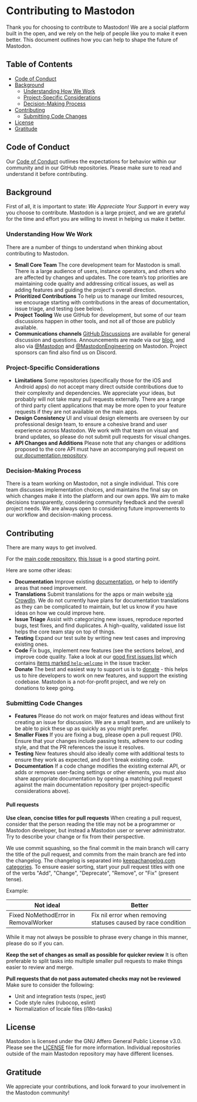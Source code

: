 # Contributing to Mastodon

Thank you for choosing to contribute to Mastodon! We are a social platform built in the open, and we rely on the help of people like you to make it even better. This document outlines how you can help to shape the future of Mastodon.

## Table of Contents

- [Code of Conduct](#code-of-conduct)
- [Background](#background)
  - [Understanding How We Work](#understanding-how-we-work)
  - [Project-Specific Considerations](#project-specific-considerations)
  - [Decision-Making Process](#decision-making-process)
- [Contributing](#contributing)
  - [Submitting Code Changes](#submitting-code-changes)
- [License](#license)
- [Gratitude](#gratitude)

## Code of Conduct

Our [Code of Conduct](https://github.com/mastodon/.github/blob/main/CODE_OF_CONDUCT.md) outlines the expectations for behavior within our community and in our GitHub repositories. Please make sure to read and understand it before contributing.

## Background

First of all, it is important to state: *We Appreciate Your Support* in every way you choose to contribute. Mastodon is a large project, and we are grateful for the time and effort you are willing to invest in helping us make it better.

### Understanding How We Work

There are a number of things to understand when thinking about contributing to Mastodon.

- **Small Core Team** The core development team for Mastodon is small. There is a large audience of users, instance operators, and others who are affected by changes and updates. The core team’s top priorities are maintaining code quality and addressing critical issues, as well as adding features and guiding the project's overall direction.
- **Prioritized Contributions** To help us to manage our limited resources, we encourage starting with contributions in the areas of documentation, issue triage, and testing (see below).
- **Project Tooling** We use GitHub for development, but some of our team discussions happen in other tools, and not all of those are publicly available.
- **Communications channels** [GitHub Discussions](https://github.com/mastodon/mastodon/discussions) are available for general discussion and questions. Announcements are made via our [blog](https://blog.joinmastodon.org/), and also via [@Mastodon](https://mastodon.social/@Mastodon) and [@MastodonEngineering](https://mastodon.social/@MastodonEngineering) on Mastodon. Project sponsors can find also find us on Discord.

### Project-Specific Considerations

- **Limitations** Some repositories (specifically those for the iOS and Android apps) do not accept many direct outside contributions due to their complexity and dependencies. We appreciate your ideas, but probably will not take many pull requests externally. There are a range of third party client applications that may be more open to your feature requests if they are not available on the main apps.
- **Design Consistency** UI and visual design elements are overseen by our professional design team, to ensure a cohesive brand and user experience across Mastodon. We work with that team on visual and brand updates, so please do not submit pull requests for visual changes.
- **API Changes and Additions** Please note that any changes or additions proposed to the core API must have an accompanying pull request on [our documentation repository](https://github.com/mastodon/documentation).

### Decision-Making Process

There is a team working on Mastodon, not a single individual. This core team discusses implementation choices, and maintains the final say on which changes make it into the platform and our own apps. We aim to make decisions transparently, considering community feedback and the overall project needs. We are always open to considering future improvements to our workflow and decision-making process.

## Contributing

There are many ways to get involved.

For the [main code repository](https://github.com/mastodon/documentation), [this Issue](https://github.com/mastodon/mastodon/issues/30167) is a good starting point.

Here are some other ideas:

- **Documentation** Improve existing [documentation](https://github.com/mastodon/documentation), or help to identify areas that need improvement.
- **Translations** Submit translations for the apps or main website [via CrowdIn](https://crowdin.com/projects?q=mastodon#advanced-search). We do not currently have plans for documentation translations as they can be complicated to maintain, but let us know if you have ideas on how we could improve here.
- **Issue Triage** Assist with categorizing new issues, reproduce reported bugs, test fixes, and find duplicates. A high-quality, validated issue list helps the core team stay on top of things.
- **Testing** Expand our test suite by writing new test cases and improving existing ones.
- **Code** Fix bugs, implement new features (see the sections below), and improve code quality. Take a look at our [good first issues list](https://github.com/mastodon/mastodon/labels/help%20welcome) which contains [items marked `help-welcome`](https://github.com/mastodon/mastodon/issues?q=is%3Aopen+is%3Aissue+label%3A%22help+welcome%22+) in the issue tracker.
- **Donate** The best and easiest way to support us is to [donate](https://joinmastodon.org/sponsors) - this helps us to hire developers to work on new features, and support the existing codebase. Mastodon is a not-for-profit project, and we rely on donations to keep going.

### Submitting Code Changes

- **Features** Please do not work on major features and ideas without first creating an issue for discussion. We are a small team, and are unlikely to be able to pick these up as quickly as you might prefer.
- **Smaller Fixes** If you are fixing a bug, please open a pull request (PR). Ensure that your changes include passing tests, adhere to our coding style, and that the PR references the issue it resolves.
- **Testing** New features should also ideally come with additional tests to ensure they work as expected, and don't break existing code.
- **Documentation** If a code change modifies the existing external API, or adds or removes user-facing settings or other elements, you must also share appropriate documentation by opening a matching pull request against the main documentation repository (per project-specific considerations above).

#### Pull requests

**Use clean, concise titles for pull requests** When creating a pull request, consider that the person reading the title may not be a programmer or Mastodon developer, but instead a Mastodon user or server administrator. Try to describe your change or fix from their perspective.

We use commit squashing, so the final commit in the main branch will carry the title of the pull request, and commits from the main branch are fed into the changelog. The changelog is separated into [keepachangelog.com categories](https://keepachangelog.com/en/1.0.0/). To ensure easier sorting, start your pull request titles with one of the verbs "Add", "Change", "Deprecate", "Remove", or "Fix" (present tense).

Example:

| Not ideal                            | Better                                                        |
| ------------------------------------ | ------------------------------------------------------------- |
| Fixed NoMethodError in RemovalWorker | Fix nil error when removing statuses caused by race condition |

While it may not always be possible to phrase every change in this manner, please do so if you can.

**Keep the set of changes as small as possible for quicker review** It is often preferable to split tasks into multiple smaller pull requests to make things easier to review and merge.

**Pull requests that do not pass automated checks may not be reviewed** Make sure to consider the following:

- Unit and integration tests (rspec, jest)
- Code style rules (rubocop, eslint)
- Normalization of locale files (i18n-tasks)

## License

Mastodon is licensed under the GNU Affero General Public License v3.0. Please see the [LICENSE](https://github.com/mastodon/mastodon/blob/main/LICENSE) file for more information. Individual repositories outside of the main Mastodon repository may have different licenses.

## Gratitude

We appreciate your contributions, and look forward to your involvement in the Mastodon community!
